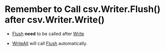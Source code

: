 # Remember to Call csv.Writer.Flush() after csv.Writer.Write()

* [Flush](https://godoc.org/encoding/csv#Writer.Flush) **need** to be called after [Write](https://godoc.org/encoding/csv#Writer.Write)

* [WriteAll](https://godoc.org/encoding/csv#Writer.WriteAll) will call [Flush](https://godoc.org/encoding/csv#Writer.Flush) automatically.
